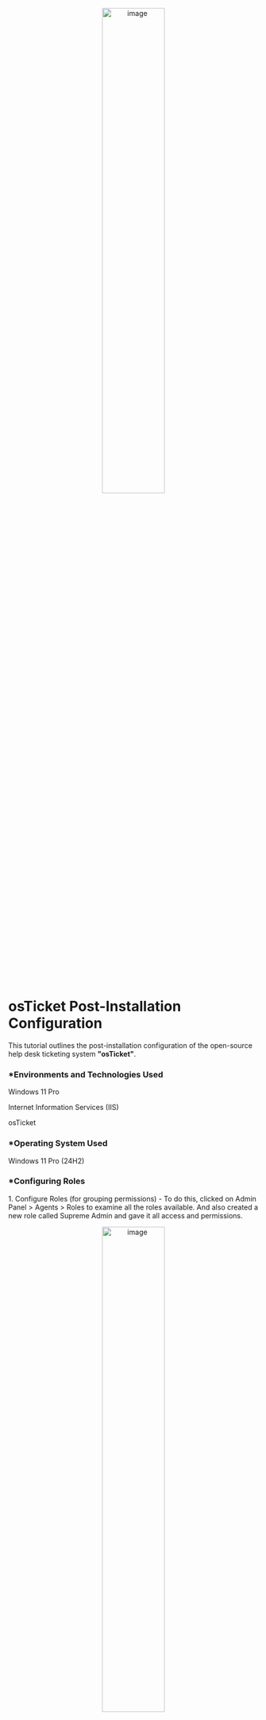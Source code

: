 <p align="center"><img src="https://i.imgur.com/RPZ9Gws.png" height="50%" width="50%" alt="image"/>
<h1>osTicket Post-Installation Configuration</h1>
<p> This tutorial outlines the post-installation configuration of the open-source help desk ticketing system <b>"osTicket"</b>.</p>

<h3>*Environments and Technologies Used</h3>
<p>Windows 11 Pro</p>
<p>Internet Information Services (IIS)</p>
<p>osTicket</p>

<h3>*Operating System Used</h3>
<p>Windows 11 Pro (24H2)</p>

<h3>*Configuring Roles</h3>
<p1>1. Configure Roles (for grouping permissions) - To do this, clicked on Admin Panel > Agents > Roles to examine all the roles available. And also created a new role called Supreme Admin and gave it all access and permissions.</p>
<p align="center"><img src="https://i.imgur.com/xmUnBUW.png height="50%" width="50%" alt="image"/>

<p>2. Configure Departments (Ticket Visibility, Help Desk vs SysAdmins, vs Networking) - To create new departments, from the Admin Panel > Agents > Departments, then clicked on Add new departments called SysAdmins.</p>
<p align="center"><img src="https://i.imgur.com/A8p9zUo.png" height="50%" width="50%" alt="image"/>

<p>3. Configure Teams - To do this, from the Admin Panel, clicked on Agents > Teams (Pull Agents from different Departments). Then created a new department called Online Banking</p>
<p align="center"><img src="https://i.imgur.com/wxLXI3j.png" height="50%" width="50%" alt="image"/>

<p>4. Allow anyone to create tickets - To configure this, from the Admin Panel > Settings > User Settings (UNCHECK: unregistered users can create tickets)</p>
<p align="center"><img src="https://i.imgur.com/cLWOJkV.png" height="50%" width="50%" alt="image"/>

<p>5. Configure Agents (workers) - To do this, from the Admin Panel go to Agents > Add New. Created two agents:Jane (Dept: SysAdmins) and  John (Dept: Support)</p>
<p align="center"><img src="https://i.imgur.com/KRcY2dR.png" height="50%" width="50%" alt="image"/>

<p>6. Configure Users (customers) - To do this from the Agent Panel > Users > Add New. Created two new users; Karen and Ken.</p>
<p align="center"><img src="https://i.imgur.com/MgXJOOF.png" height="50%" width="50%" alt="image"/>

<p>7. Configure SLA(Service Level Agreement) - To do this, from the Admin Panel > Manage > SLA
<p>Sev-A (Grace Period: 1 hour, Schedule: 24/7)</p>
<p>Sev-B (Grace Period: 4 hours, Schedule: 24/7)</p>
<p>Sev-C (Grace Period: 8 hours, Business Hours)</p>
</p>
<p align="center"><img src="https://imgur.com/a/a0tzx68" height="50%" width="50%" alt="image"/>

<p>8. Configure Help Topics (For when users create a ticket) -  To do this from Admin Panel > Manage > Help Topics</p>
<p>Business Critical Outage</p>
<p>Personal Computer Issues</p>
<p>Equipment Request</p>
<p>Password Reset</p>
<p>Other</p>
</p>
<p align="center"><img src="https://i.imgur.com/95CsOYi.png" height="50%" width="50%" alt="image"/>
